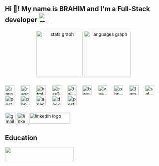 <h2 align="left">Hi 👋! My name is BRAHIM and I'm a Full-Stack developer <img src="https://upload.wikimedia.org/wikipedia/commons/thumb/2/2c/Flag_of_Morocco.svg/2560px-Flag_of_Morocco.svg.png" height="30" alt="moroccco logo"  /> </h2>

###

<div align="center">
  <img src="https://github-readme-stats.vercel.app/api?username=IBRA-oub&hide_title=false&hide_rank=false&show_icons=true&include_all_commits=true&count_private=true&disable_animations=false&theme=dracula&locale=en&hide_border=false" height="150" alt="stats graph"  />
  <img src="https://github-readme-stats.vercel.app/api/top-langs?username=IBRA-oub&locale=en&hide_title=false&layout=compact&card_width=320&langs_count=5&theme=dracula&hide_border=false" height="150" alt="languages graph"  />
</div>

###



###

<div align="left">
  <img src="https://cdn.jsdelivr.net/gh/devicons/devicon/icons/javascript/javascript-original.svg" height="30" alt="javascript logo"  />
 
  <img width="12" />
  <img src="https://cdn.jsdelivr.net/gh/devicons/devicon/icons/react/react-original.svg" height="30" alt="react logo"  />
  <img width="12" />
  <img src="https://cdn.jsdelivr.net/gh/devicons/devicon/icons/html5/html5-original.svg" height="30" alt="html5 logo"  />
  <img width="12" />
  <img src="https://cdn.jsdelivr.net/gh/devicons/devicon/icons/css3/css3-original.svg" height="30" alt="css3 logo"  />
  <img width="12" />
  <img src="https://w7.pngwing.com/pngs/293/485/png-transparent-tailwind-css-hd-logo.png" height="30" alt="tailwind logo"  />
  <img width="12" />
  <img src="https://encrypted-tbn0.gstatic.com/images?q=tbn:ANd9GcSzydXo9YYB2dFu_6O_b8SsY4u2ZTVOiG9OwT798zyGxQ&s" height="30" alt="bootstrap5 logo"  />
  <img width="12" />
  <img src="https://upload.wikimedia.org/wikipedia/commons/thumb/9/95/Vue.js_Logo_2.svg/1200px-Vue.js_Logo_2.svg.png" height="30" alt="vue logo"  />
  <img width="12" />
  <img src="https://upload.wikimedia.org/wikipedia/commons/thumb/2/27/PHP-logo.svg/2560px-PHP-logo.svg.png" height="30" alt="php logo"  />
  <img width="12" />
  <img src="https://download.logo.wine/logo/Laravel/Laravel-Logo.wine.png" height="30" alt="laravel logo"  />
  <img width="12" />
  <img src="https://encrypted-tbn0.gstatic.com/images?q=tbn:ANd9GcTj9bpbEFdbQJuXXh0C2HGfbWRQhAtY6PSvG8fW-UKghA&s" height="30" alt="sql logo"  />
  <img width="12" />
  <img src="https://download.logo.wine/logo/PostgreSQL/PostgreSQL-Logo.wine.png" height="30" alt="postgresql logo"  />
  <img width="12" />
  <img src="https://upload.wikimedia.org/wikipedia/commons/thumb/4/4f/PhpMyAdmin_logo.svg/2560px-PhpMyAdmin_logo.svg.png" height="30" alt="phpmyadmin logo"  />
  <img width="12" />
  <img src="https://upload.wikimedia.org/wikipedia/commons/thumb/7/7e/Apache_Feather_Logo.svg/1158px-Apache_Feather_Logo.svg.png" height="30" alt="apache logo"  />
  <img width="12" />
  <img src="https://upload.wikimedia.org/wikipedia/commons/e/ea/Docker_%28container_engine%29_logo_%28cropped%29.png" height="30" alt="docker logo"  />
  <img width="12" />
  <img src="https://cdn.worldvectorlogo.com/logos/postman.svg" height="30" alt="postman logo"  />
 
  

</div>

###

<div align="left">

 <a href="brahimoubourrih@gmail.com"> <img src="https://img.shields.io/static/v1?message=Gmail&logo=gmail&label=&color=D14836&logoColor=white&labelColor=&style=for-the-badge" height="35" alt="gmail logo"  /> <a/>
  <a href="www.linkedin.com/in/brahim-oubourrih-138734296"> <img src="https://img.shields.io/static/v1?message=LinkedIn&logo=linkedin&label=&color=0077B5&logoColor=white&labelColor=&style=for-the-badge" height="35" alt="linkedin logo"  /> <a/>
  <a href="https://ibra-oub.github.io/portfolio/"><img src="https://encrypted-tbn0.gstatic.com/images?q=tbn:ANd9GcRkIaVunGq1OZllKPr3T1pNfvlZHnYqYZe69VSo1qtvOg&s" height="35" width="130" alt="linkedin logo"  /><a/>
</div>

###

## Education
<div>
   <a href='https://youcode.ma/'>
     <img src='https://media.licdn.com/dms/image/C4D16AQGdd0NhoVaf2Q/profile-displaybackgroundimage-shrink_200_800/0/1624377073178?e=2147483647&v=beta&t=WZhnvq7iRpkKjC_sqpzCUhUfrOrA34G-CFuAaUDirrE' height="45" width="220">
  </a>
  
</div>

<!--<br clear="both">

<img src="https://raw.githubusercontent.com/maurodesouza/maurodesouza/output/snake.svg" alt="Snake animation" />-->

###

